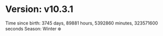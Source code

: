 # Version: v10.3.1
Time since birth: 3745 days, 89881 hours, 5392860 minutes, 323571600 seconds
Season: Winter ❄️
